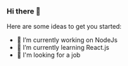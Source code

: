 ### Hi there 👋

Here are some ideas to get you started:

- 🔭 I’m currently working on NodeJs
- 🌱 I’m currently learning React.js
- 👯 I'm looking for a job

